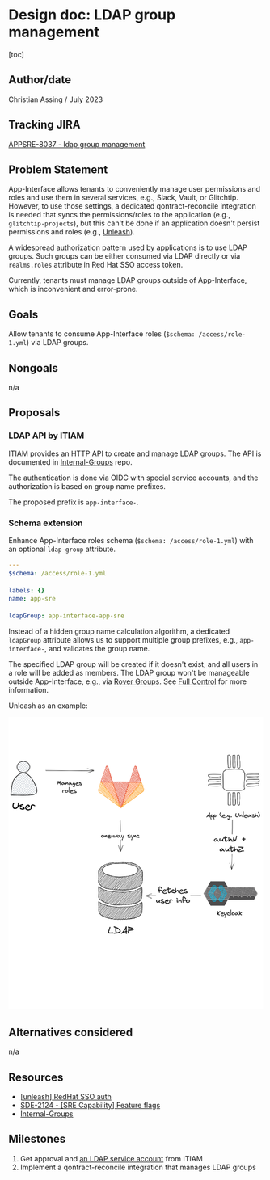 # Design doc: LDAP group management

[toc]

## Author/date

Christian Assing / July 2023

## Tracking JIRA

[APPSRE-8037 - ldap group management](https://issues.redhat.com/browse/APPSRE-8037)

## Problem Statement

App-Interface allows tenants to conveniently manage user permissions and roles and use them in several services, e.g., Slack, Vault, or Glitchtip. However, to use those settings, a dedicated qontract-reconcile integration is needed that syncs the permissions/roles to the application (e.g., `glitchtip-projects`), but this can't be done if an application doesn't persist permissions and roles (e.g., [Unleash](https://www.getunleash.io/)).

A widespread authorization pattern used by applications is to use LDAP groups. Such groups can be either consumed via LDAP directly or via `realms.roles` attribute in Red Hat SSO access token.

Currently, tenants must manage LDAP groups outside of App-Interface, which is inconvenient and error-prone.

## Goals

Allow tenants to consume App-Interface roles (`$schema: /access/role-1.yml`) via LDAP groups.

## Nongoals

n/a

## Proposals

### LDAP API by ITIAM

ITIAM provides an HTTP API to create and manage LDAP groups. The API is documented in [Internal-Groups](https://gitlab.corp.redhat.com/it-iam/internal-groups) repo.

The authentication is done via OIDC with special service accounts, and the authorization is based on group name prefixes.

The proposed prefix is `app-interface-`.


### Schema extension

Enhance App-Interface roles schema (`$schema: /access/role-1.yml`) with an optional `ldap-group` attribute.

```yaml
---
$schema: /access/role-1.yml

labels: {}
name: app-sre

ldapGroup: app-interface-app-sre
```

Instead of a hidden group name calculation algorithm, a dedicated `ldapGroup` attribute allows us to support multiple group prefixes, e.g., `app-interface-`, and validates the group name.

The specified LDAP group will be created if it doesn't exist, and all users in a role will be added as members. The LDAP group won't be manageable outside App-Interface, e.g., via [Rover Groups](https://rover.redhat.com/groups/). See [Full Control](https://gitlab.corp.redhat.com/it-iam/internal-groups/-/blob/main/docs/namespaces.md#full-control) for more information.

Unleash as an example:

![](images/unleash-example.png)

## Alternatives considered

n/a

## Resources

* [[unleash] RedHat SSO auth](https://issues.redhat.com/browse/APPSRE-7900)
* [SDE-2124 - [SRE Capability] Feature flags](https://issues.redhat.com/browse/SDE-3124)
* [Internal-Groups](https://gitlab.corp.redhat.com/it-iam/internal-groups)

## Milestones

1. Get approval and [an LDAP service account](https://issues.redhat.com/browse/ITIAM-5564) from ITIAM
1. Implement a qontract-reconcile integration that manages LDAP groups
